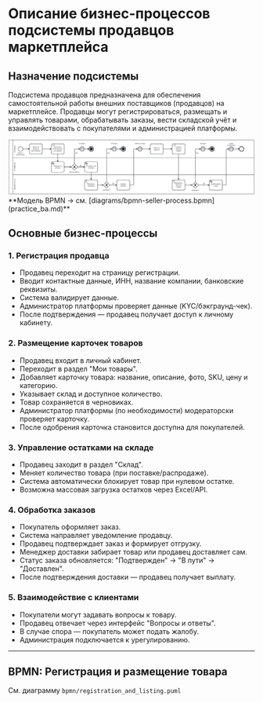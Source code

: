 # Описание бизнес-процессов подсистемы продавцов маркетплейса

## Назначение подсистемы

Подсистема продавцов предназначена для обеспечения самостоятельной работы внешних поставщиков (продавцов) на маркетплейсе. Продавцы могут регистрироваться, размещать и управлять товарами, обрабатывать заказы, вести складской учёт и взаимодействовать с покупателями и администрацией платформы.

<a href="bpmn_practice_ba.png" target="_blank">
  <img src="bpmn_practice_ba.png" width="600"/>
</a>
**Модель BPMN → см. [diagrams/bpmn-seller-process.bpmn](practice_ba.md)**

## Основные бизнес-процессы

### 1. Регистрация продавца

- Продавец переходит на страницу регистрации.
- Вводит контактные данные, ИНН, название компании, банковские реквизиты.
- Система валидирует данные.
- Администратор платформы проверяет данные (KYC/бэкграунд-чек).
- После подтверждения — продавец получает доступ к личному кабинету.

### 2. Размещение карточек товаров

- Продавец входит в личный кабинет.
- Переходит в раздел "Мои товары".
- Добавляет карточку товара: название, описание, фото, SKU, цену и категорию.
- Указывает склад и доступное количество.
- Товар сохраняется в черновиках.
- Администратор платформы (по необходимости) модераторски проверяет карточку.
- После одобрения карточка становится доступна для покупателей.

### 3. Управление остатками на складе

- Продавец заходит в раздел "Склад".
- Меняет количество товара (при поставке/распродаже).
- Система автоматически блокирует товар при нулевом остатке.
- Возможна массовая загрузка остатков через Excel/API.

### 4. Обработка заказов

- Покупатель оформляет заказ.
- Система направляет уведомление продавцу.
- Продавец подтверждает заказ и формирует отгрузку.
- Менеджер доставки забирает товар или продавец доставляет сам.
- Статус заказа обновляется: "Подтвержден" → "В пути" → "Доставлен".
- После подтверждения доставки — продавец получает выплату.

### 5. Взаимодействие с клиентами

- Покупатели могут задавать вопросы к товару.
- Продавец отвечает через интерфейс "Вопросы и ответы".
- В случае спора — покупатель может подать жалобу.
- Администрация подключается к урегулированию.

---

## BPMN: Регистрация и размещение товара

См. диаграмму `bpmn/registration_and_listing.puml`
